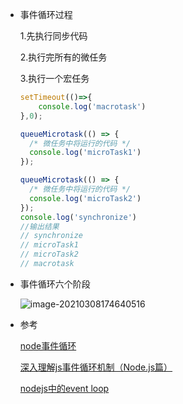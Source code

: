 - 事件循环过程

  1.先执行同步代码

  2.执行完所有的微任务

  3.执行一个宏任务

  ```javascript
  setTimeout(()=>{
      console.log('macrotask')
  },0);
  
  queueMicrotask(() => {
    /* 微任务中将运行的代码 */
    console.log('microTask1')
  });
  
  queueMicrotask(() => {
    /* 微任务中将运行的代码 */
    console.log('microTask2')
  });
  console.log('synchronize')
  //输出结果
  // synchronize
  // microTask1
  // microTask2
  // macrotask
  ```

- 事件循环六个阶段

  ![image-20210308174640516](https://tva1.sinaimg.cn/large/008eGmZEly1gocn3up72mj30lb0cyjrt.jpg)

- 参考

  [node事件循环](https://nodejs.org/zh-cn/docs/guides/event-loop-timers-and-nexttick/#what-is-the-event-loop)

  [深入理解js事件循环机制（Node.js篇）](http://lynnelv.github.io/js-event-loop-nodejs)
  
  [nodejs中的event loop](https://www.jianshu.com/p/deedcbf68880)